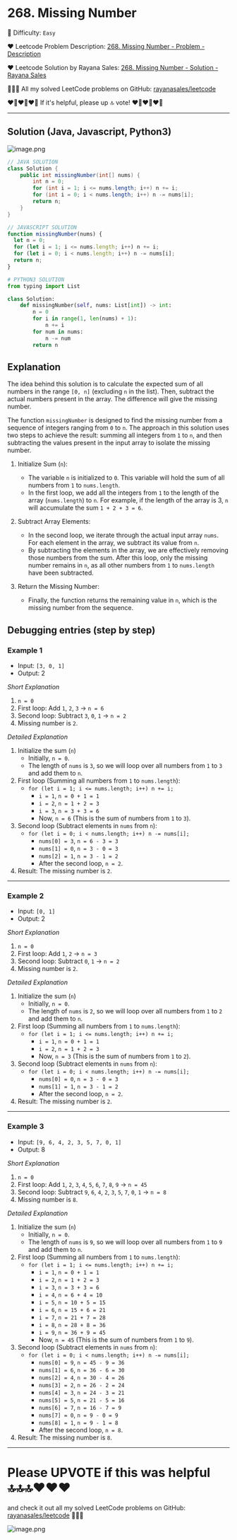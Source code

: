 # 268. Missing Number

🌱 Difficulty: `Easy`

❤️ Leetcode Problem Description: [268. Missing Number - Problem - Description](https://leetcode.com/problems/missing-number/)

❤️ Leetcode Solution by Rayana Sales: [268. Missing Number - Solution - Rayana Sales](https://leetcode.com/problems/missing-number/solutions/5748803/runtime-0ms-beats-100-simple-to-understand-java-solution-and-explanation/)

💁🏻‍♀️ All my solved LeetCode problems on GitHub: [rayanasales/leetcode](https://github.com/rayanasales/leetcode)

❤️‍🔥❤️‍🔥❤️‍🔥 If it's helpful, please up 🔝 vote! ❤️‍🔥❤️‍🔥❤️‍🔥

---

## Solution (Java, Javascript, Python3)

![image.png](https://assets.leetcode.com/users/images/08a8a357-63a2-4204-bfe1-ee9f2f713c74_1725678405.2346156.png)

```java []
// JAVA SOLUTION
class Solution {
    public int missingNumber(int[] nums) {
        int n = 0;
        for (int i = 1; i <= nums.length; i++) n += i;
        for (int i = 0; i < nums.length; i++) n -= nums[i];
        return n;
    }
}
```

```javascript []
// JAVASCRIPT SOLUTION
function missingNumber(nums) {
  let n = 0;
  for (let i = 1; i <= nums.length; i++) n += i;
  for (let i = 0; i < nums.length; i++) n -= nums[i];
  return n;
}
```

```PYTHON []
# PYTHON3 SOLUTION
from typing import List

class Solution:
    def missingNumber(self, nums: List[int]) -> int:
        n = 0
        for i in range(1, len(nums) + 1):
            n += i
        for num in nums:
            n -= num
        return n
```

## Explanation

The idea behind this solution is to calculate the expected sum of all numbers in the range `[0, n]` (excluding `n` in the list). Then, subtract the actual numbers present in the array. The difference will give the missing number.

The function `missingNumber` is designed to find the missing number from a sequence of integers ranging from `0` to `n`. The approach in this solution uses two steps to achieve the result: summing all integers from `1` to `n`, and then subtracting the values present in the input array to isolate the missing number.

1. Initialize Sum (`n`):

   - The variable `n` is initialized to `0`. This variable will hold the sum of all numbers from `1` to `nums.length`.
   - In the first loop, we add all the integers from `1` to the length of the array (`nums.length`) to `n`. For example, if the length of the array is 3, `n` will accumulate the sum `1 + 2 + 3 = 6`.

2. Subtract Array Elements:

   - In the second loop, we iterate through the actual input array `nums`. For each element in the array, we subtract its value from `n`.
   - By subtracting the elements in the array, we are effectively removing those numbers from the sum. After this loop, only the missing number remains in `n`, as all other numbers from `1` to `nums.length` have been subtracted.

3. Return the Missing Number:
   - Finally, the function returns the remaining value in `n`, which is the missing number from the sequence.

## Debugging entries (step by step)

### Example 1

- Input: `[3, 0, 1]`
- Output: 2

_Short Explanation_

1. `n = 0`
2. First loop: Add `1`, `2`, `3` → `n = 6`
3. Second loop: Subtract `3`, `0`, `1` → `n = 2`
4. Missing number is `2`.

_Detailed Explanation_

1. Initialize the sum (`n`)
   - Initially, `n = 0`.
   - The length of `nums` is `3`, so we will loop over all numbers from `1` to `3` and add them to `n`.
2. First loop (Summing all numbers from `1` to `nums.length`):
   - `for (let i = 1; i <= nums.length; i++) n += i;`
     - `i = 1`, `n = 0 + 1 = 1`
     - `i = 2`, `n = 1 + 2 = 3`
     - `i = 3`, `n = 3 + 3 = 6`
     - Now, `n = 6` (This is the sum of numbers from `1` to `3`).
3. Second loop (Subtract elements in `nums` from `n`):
   - `for (let i = 0; i < nums.length; i++) n -= nums[i];`
     - `nums[0] = 3`, `n = 6 - 3 = 3`
     - `nums[1] = 0`, `n = 3 - 0 = 3`
     - `nums[2] = 1`, `n = 3 - 1 = 2`
     - After the second loop, `n = 2`.
4. Result: The missing number is `2`.

---

### Example 2

- Input: `[0, 1]`
- Output: 2

_Short Explanation_

1. `n = 0`
2. First loop: Add `1`, `2` → `n = 3`
3. Second loop: Subtract `0`, `1` → `n = 2`
4. Missing number is `2`.

_Detailed Explanation_

1. Initialize the sum (`n`)
   - Initially, `n = 0`.
   - The length of `nums` is `2`, so we will loop over all numbers from `1` to `2` and add them to `n`.
2. First loop (Summing all numbers from `1` to `nums.length`):
   - `for (let i = 1; i <= nums.length; i++) n += i;`
     - `i = 1`, `n = 0 + 1 = 1`
     - `i = 2`, `n = 1 + 2 = 3`
     - Now, `n = 3` (This is the sum of numbers from `1` to `2`).
3. Second loop (Subtract elements in `nums` from `n`):
   - `for (let i = 0; i < nums.length; i++) n -= nums[i];`
     - `nums[0] = 0`, `n = 3 - 0 = 3`
     - `nums[1] = 1`, `n = 3 - 1 = 2`
     - After the second loop, `n = 2`.
4. Result: The missing number is `2`.

---

### Example 3

- Input: `[9, 6, 4, 2, 3, 5, 7, 0, 1]`
- Output: 8

_Short Explanation_

1. `n = 0`
2. First loop: Add `1`, `2`, `3`, `4`, `5`, `6`, `7`, `8`, `9` → `n = 45`
3. Second loop: Subtract `9`, `6`, `4`, `2`, `3`, `5`, `7`, `0`, `1` → `n = 8`
4. Missing number is `8`.

_Detailed Explanation_

1. Initialize the sum (`n`)
   - Initially, `n = 0`.
   - The length of `nums` is `9`, so we will loop over all numbers from `1` to `9` and add them to `n`.
2. First loop (Summing all numbers from `1` to `nums.length`):
   - `for (let i = 1; i <= nums.length; i++) n += i;`
     - `i = 1`, `n = 0 + 1 = 1`
     - `i = 2`, `n = 1 + 2 = 3`
     - `i = 3`, `n = 3 + 3 = 6`
     - `i = 4`, `n = 6 + 4 = 10`
     - `i = 5`, `n = 10 + 5 = 15`
     - `i = 6`, `n = 15 + 6 = 21`
     - `i = 7`, `n = 21 + 7 = 28`
     - `i = 8`, `n = 28 + 8 = 36`
     - `i = 9`, `n = 36 + 9 = 45`
     - Now, `n = 45` (This is the sum of numbers from `1` to `9`).
3. Second loop (Subtract elements in `nums` from `n`):
   - `for (let i = 0; i < nums.length; i++) n -= nums[i];`
     - `nums[0] = 9`, `n = 45 - 9 = 36`
     - `nums[1] = 6`, `n = 36 - 6 = 30`
     - `nums[2] = 4`, `n = 30 - 4 = 26`
     - `nums[3] = 2`, `n = 26 - 2 = 24`
     - `nums[4] = 3`, `n = 24 - 3 = 21`
     - `nums[5] = 5`, `n = 21 - 5 = 16`
     - `nums[6] = 7`, `n = 16 - 7 = 9`
     - `nums[7] = 0`, `n = 9 - 0 = 9`
     - `nums[8] = 1`, `n = 9 - 1 = 8`
     - After the second loop, `n = 8`.
4. Result: The missing number is `8`.

---

# Please UPVOTE if this was helpful 🔝🔝🔝❤️❤️❤️

and check it out all my solved LeetCode problems on GitHub: [rayanasales/leetcode](https://github.com/rayanasales/leetcode) 🤙😚🤘

![image.png](https://assets.leetcode.com/users/images/57bce3b1-56e2-4c20-9cdf-b61fef26b93b_1725494158.6252415.png)
